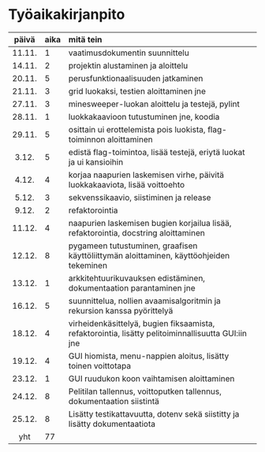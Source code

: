 # Työaikakirjanpito

| päivä | aika | mitä tein  |
| :----:|:-----| :-----|
| 11.11.|  1   | vaatimusdokumentin suunnittelu |
| 14.11.|  2   | projektin alustaminen ja aloittelu |
| 20.11.|  5   | perusfunktionaalisuuden jatkaminen |
| 21.11.|  3   | grid luokaksi, testien aloittaminen jne|
| 27.11.|  3   | minesweeper-luokan aloittelu ja testejä, pylint |
| 28.11.|  1   | luokkakaavioon tutustuminen jne, koodia |
| 29.11.|  5   | osittain ui erottelemista pois luokista, flag-toiminnon aloittaminen|
|  3.12.|  5   | edistä flag-toimintoa, lisää testejä, eriytä luokat ja ui kansioihin|
|  4.12.|  4   | korjaa naapurien laskemisen virhe, päivitä luokkakaaviota, lisää voittoehto |
|  5.12.|  3   | sekvenssikaavio, siistiminen ja release |
|  9.12.|  2   |  refaktorointia |
| 11.12.|  4   |  naapurien laskemisen bugien korjailua lisää, refaktorointia, docstring aloittaminen|
| 12.12.|  8   | pygameen tutustuminen, graafisen käyttöliittymän aloittaminen, käyttöohjeiden tekeminen |
| 13.12.|  1   | arkkitehtuurikuvauksen edistäminen, dokumentaation parantaminen jne|
| 16.12.|  5   | suunnittelua, nollien avaamisalgoritmin ja rekursion kanssa pyörittelyä|
| 18.12.|  4   | virheidenkäsittelyä, bugien fiksaamista, refaktorointia, lisätty pelitoiminnallisuutta GUI:iin jne|
| 19.12.|  4   | GUI hiomista, menu-nappien aloitus, lisätty toinen voittotapa|
| 23.12.|  1   | GUI ruudukon koon vaihtamisen aloittaminen |
| 24.12.|  8   | Pelitilan tallennus, voittoputken tallennus, dokumentaation siistintä |
| 25.12.|  8   | Lisätty testikattavuutta, dotenv sekä siistitty ja lisätty dokumentaatiota|
| yht   |  77  | |
